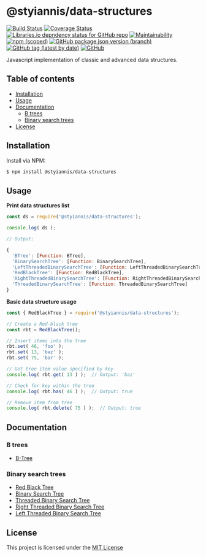 # @styiannis/data-structures

[![Build Status](https://api.travis-ci.com/styiannis/data-structures-js.svg?branch=main)](https://travis-ci.com/styiannis/data-structures-js)
[![Coverage Status](https://coveralls.io/repos/github/styiannis/data-structures-js/badge.svg?branch=main)](https://coveralls.io/github/styiannis/data-structures-js?branch=main)
[![Libraries.io depndency status for GitHub repo](https://img.shields.io/librariesio/github/styiannis/data-structures-js)](#) <!--
[![Inline docs](http://inch-ci.org/github/styiannis/data-structures-js.svg?branch=main)](http://inch-ci.org/github/styiannis/data-structures-js?branch=main)
-->[![Maintainability](https://api.codeclimate.com/v1/badges/a78549d1d9aace1d67d6/maintainability)](https://codeclimate.com/github/styiannis/data-structures-js/maintainability)
[![npm (scoped)](https://img.shields.io/npm/v/@styiannis/data-structures)](https://www.npmjs.com/package/@styiannis/data-structures)
[![GitHub package.json version (branch)](https://img.shields.io/github/package-json/v/styiannis/data-structures-js/main)](https://github.com/styiannis/data-structures-js/releases)
[![GitHub tag (latest by date)](https://img.shields.io/github/v/tag/styiannis/data-structures-js)](https://github.com/styiannis/data-structures-js/tags)
[![GitHub](https://img.shields.io/github/license/styiannis/data-structures-js)](https://github.com/styiannis/data-structures-js/blob/main/LICENSE)
<!--![GitHub code size in bytes](https://img.shields.io/github/languages/code-size/styiannis/data-structures-js)
![GitHub repo size](https://img.shields.io/github/repo-size/styiannis/data-structures-js)
![Lines of code](https://img.shields.io/tokei/lines/github/styiannis/data-structures-js)-->
<!--[![Commitizen friendly](https://img.shields.io/badge/commitizen-friendly-brightgreen.svg)](http://commitizen.github.io/cz-cli/)
[![semantic-release](https://img.shields.io/badge/%20%20%F0%9F%93%A6%F0%9F%9A%80-semantic--release-e10079.svg)](https://github.com/semantic-release/semantic-release)-->

Javascript implementation of classic and advanced data structures.

## Table of contents

- [Installation](#Installation)
- [Usage](#Usage)
- [Documentation](#Documentation)
	- [B trees](#B-trees)
	- [Binary search trees](#Binary-search-trees)
- [License](#License)

## Installation

Install via NPM:
```sh
$ npm install @styiannis/data-structures
```

## Usage

**Print data structures list**

```js
const ds = require('@styiannis/data-structures');

console.log( ds );

// Output:

{
  'BTree': [Function: BTree],
  'BinarySearchTree': [Function: BinarySearchTree],
  'LeftThreadedBinarySearchTree': [Function: LeftThreadedBinarySearchTree],
  'RedBlackTree': [Function: RedBlackTree],
  'RightThreadedBinarySearchTree': [Function: RightThreadedBinarySearchTree],
  'ThreadedBinarySearchTree': [Function: ThreadedBinarySearchTree]
}
```

**Basic data structure usage**
```js
const { RedBlackTree } = require('@styiannis/data-structures');

// Create a Red-black tree
const rbt = RedBlackTree();

// Insert items into the tree
rbt.set( 46, 'foo' );
rbt.set( 13, 'baz' );
rbt.set( 75, 'bar' );

// Get tree item value specified by key
console.log( rbt.get( 13 ) );  // Output: 'baz'

// Check for key within the tree
console.log( rbt.has( 46 ) );  // Output: true

// Remove item from tree
console.log( rbt.delete( 75 ) );  // Output: true

```
## Documentation

### B trees

- [B-Tree](https://github.com/styiannis/data-structures-js/blob/main/wiki/BTree.md)

### Binary search trees

- [Red Black Tree](https://github.com/styiannis/data-structures-js/blob/main/wiki/RedBlackTree.md)
- [Binary Search Tree](https://github.com/styiannis/data-structures-js/blob/main/wiki/BinarySearchTree.md)
- [Threaded Binary Search Tree](https://github.com/styiannis/data-structures-js/blob/main/wiki/ThreadedBinarySearchTree.md)
- [Right Threaded Binary Search Tree](https://github.com/styiannis/data-structures-js/blob/main/wiki/RightThreadedBinarySearchTree.md)
- [Left Threaded Binary Search Tree](https://github.com/styiannis/data-structures-js/blob/main/wiki/LeftThreadedBinarySearchTree.md)

## License

This project is licensed under the [MIT License](https://github.com/styiannis/data-structures-js/blob/main/LICENSE)